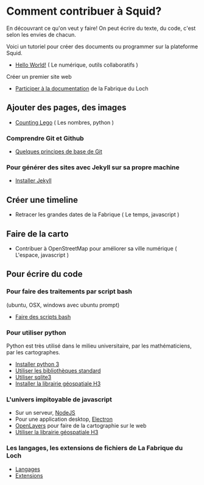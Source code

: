 # Comment contribuer à Squid?

En découvrant ce qu'on veut y faire! On peut écrire du texte, du code, c'est
selon les envies de chacun.

Voici un tutoriel pour créer des documents ou programmer sur la plateforme Squid.

- [Hello World!](helloworld)
( Le numérique, outils collaboratifs )

Créer un premier site web
- [Participer à la documentation](start) de la Fabrique du Loch

## Ajouter des pages, des images
- [Counting Lego](./lego/compter)
( Les nombres, python )

### Comprendre **Git** et **Github**
- [Quelques principes de base de Git](github)

### Pour générer des sites avec **Jekyll** sur sa propre machine
- [Installer Jekyll](jekyll)

## Créer une timeline
- Retracer les grandes dates de la Fabrique
( Le temps, javascript )

## Faire de la carto
- Contribuer à OpenStreetMap pour améliorer sa ville numérique
( L'espace, javascript )

## Pour écrire du code

### Pour faire des traitements par script **bash**
(ubuntu, OSX, windows avec ubuntu prompt)
- [Faire des scripts bash](bash)

### Pour utiliser **python**
Python est très utilisé dans le milieu universitaire, par les mathématiciens,
par les cartographes.
- [Installer python 3](python/python3)
- [Utiliser les bibliothèques standard](python/libraries)
- [Utiliser sqlite3](python/sqlite)
- [Installer la librairie géospatiale H3](python/h3)

### L'univers impitoyable de **javascript**
- Sur un serveur, [NodeJS](javascript/nodejs)
- Pour une application desktop, [Electron](javascript/electron)
- [OpenLayers](javascript/openlayers) pour faire de la cartographie sur le web
- [Utiliser la librairie géospatiale H3](javascript/h3)

### Les langages, les extensions de fichiers de La Fabrique du Loch
- [Langages](langages)
- [Extensions](extensions)
